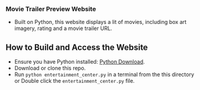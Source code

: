 
### Movie Trailer Preview Website
* Built on Python, this website displays a lit of movies, including box art imagery, rating and a movie trailer URL.

## How to Build and Access the Website
* Ensure you have Python installed: [Python Download](https://www.python.org/downloads/).
* Download or clone this repo.
* Run `python entertainment_center.py` in a terminal from the this directory or Double click the `entertainment_center.py` file.
